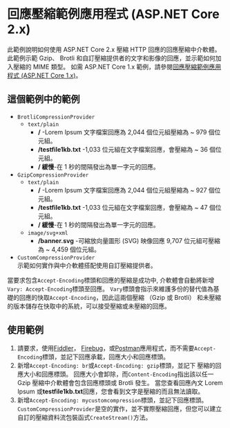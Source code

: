 # <a name="response-compression-sample-application-aspnet-core-2x"></a>回應壓縮範例應用程式 (ASP.NET Core 2.x)

此範例說明如何使用 ASP.NET Core 2.x 壓縮 HTTP 回應的回應壓縮中介軟體。 此範例示範 Gzip、 Brotli 和自訂壓縮提供者的文字和影像的回應，並示範如何加入壓縮的 MIME 類型。 如需 ASP.NET Core 1.x 範例，請參閱[回應壓縮範例應用程式 (ASP.NET Core 1.x)](https://github.com/aspnet/AspNetCore.Docs/tree/master/aspnetcore/performance/response-compression/samples/1.x)。

## <a name="examples-in-this-sample"></a>這個範例中的範例

* `BrotliCompressionProvider`
  * `text/plain`
    * **/** -Lorem Ipsum 文字檔案回應為 2,044 個位元組壓縮為 ~ 979 個位元組。
    * **/testfile1kb.txt** -1,033 位元組在文字檔案回應，會壓縮為 ~ 36 個位元組。
    * **/ 緩慢**-在 1 秒的間隔發出為單一字元的回應。
* `GzipCompressionProvider`
  * `text/plain`
    * **/** -Lorem Ipsum 文字檔案回應為 2,044 個位元組壓縮為 ~ 927 個位元組。
    * **/testfile1kb.txt** -1,033 位元組在文字檔案回應，會壓縮為 ~ 47 個位元組。
    * **/ 緩慢**-在 1 秒的間隔發出為單一字元的回應。
  * `image/svg+xml`
    * **/banner.svg** -可縮放向量圖形 (SVG) 映像回應 9,707 位元組可壓縮為 ~ 4,459 個位元組。
* `CustomCompressionProvider`<br>示範如何實作與中介軟體搭配使用自訂壓縮提供者。

當要求包含`Accept-Encoding`標頭和回應的壓縮是成功中, 介軟體會自動將新增`Vary: Accept-Encoding`標頭至回應。 `Vary`標頭會指示來維護多份的替代值為基礎的回應的快取`Accept-Encoding`，因此這兩個壓縮 （Gzip 或 Brotli） 和未壓縮的版本儲存在快取中的系統，可以接受壓縮或未壓縮的回應。

## <a name="use-the-sample"></a>使用範例

1. 請要求，使用[Fiddler](http://www.telerik.com/fiddler)， [Firebug](http://getfirebug.com/)，或[Postman](https://www.getpostman.com/)應用程式，而不需要`Accept-Encoding`標頭，並記下回應承載，回應大小和回應標頭。
1. 新增`Accept-Encoding: br`或`Accept-Encoding: gzip`標頭，並記下 壓縮的回應大小和回應標頭。 回應大小會卸除，而`Content-Encoding`指出該以任一 Gzip 壓縮中介軟體會包含回應標頭或 Brotli 發生。 當您查看回應內文 Lorem Ipsum 或**testfile1kb.txt**回應，您會看到文字是壓縮的而且無法讀取。
1. 新增`Accept-Encoding: mycustomcompression`標頭，並記下回應標頭。 `CustomCompressionProvider`是空的實作，並不實際壓縮回應，但您可以建立自訂的壓縮資料流包裝函式`CreateStream()`方法。
